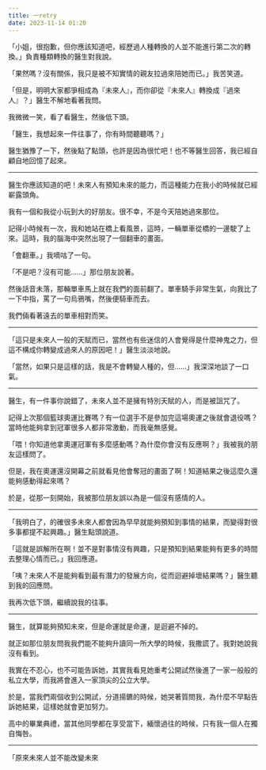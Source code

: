 ```yaml
---
title: 一retry
date: 2023-11-14 01:20
---
```

「小姐，很抱歉，但你應該知道吧，經歷過人種轉換的人並不能進行第二次的轉換。」負責種類轉換的醫生對我說。

「果然嗎？沒有關係，我只是被不知實情的親友拉過來陪她而已。」我苦笑道。

「但是，明明大家都爭相成為『未來人』，而你卻從『未來人』轉換成『過來人』？」醫生不解地看著我問。

我微微一笑，看了看醫生，然後低下頭。

「醫生，我想起來一件往事了，你有時間聽聽嗎？」

醫生猶豫了一下，然後點了點頭，也許是因為很忙吧！也不等醫生回答，我已經自顧自地回憶了起來。

***
醫生你應該知道的吧！未來人有預知未來的能力，而這種能力在我小的時候就已經嶄露頭角。

我有一個和我從小玩到大的好朋友。很不幸，不是今天陪她過來那位。

記得小時候有一次，我和她站在橋上看風景，這時，一輛單車從橋的一邊駛了上來。這時，我的腦海中突然出現了一個翻車的畫面。

「會翻車。」我嘀咕了一句。

「不是吧？沒有可能……」那位朋友說著。

然後話音未落，那輛單車馬上就在我們的面前翻了。單車騎手非常生氣，向我比了一下中指，罵了一句烏鴉嘴，然後便騎車而去。

我們倆看著遠去的單車相對而笑。

***
「這只是未來人一般的天賦而已，當然也有些迷信的人會覺得是什麼神鬼之力，但這不構成你轉變成過來人的原因吧！」醫生淡淡地說。

「當然，如果只是這樣的話，我是不會轉變人種的，但……」我深深地談了一口氣。

***
醫生，有一件事你說錯了，未來人並不是擁有特別天賦的人，而是被詛咒了。

記得上次那個籃球奧運比賽嗎？有一位選手不是參加完這場奧運之後就會退役嗎？當時他能夠拿到冠軍很多人都非常激動，而我毫無感覺。

「喂！你知道他拿奧運冠軍有多麼感動嗎？為什麼你會沒有反應啊？」我被我的朋友這樣問了。

但是，我在奧運還沒開幕之前就看見他會奪冠的畫面了啊！知道結果之後這麼久還能夠感動得起來嗎？

於是，從那一刻開始，我被那位朋友誤以為是一個沒有感情的人。

***
「我明白了，的確很多未來人都會因為早早就能夠預知到事情的結果，而變得對很多事都提不起興趣。」醫生點頭說道。

「這就是誤解所在啊！並不是對事情沒有興趣，只是預知到結果能夠有更多的時間去整理心情而已。」我回應道。

「咦？未來人不是能夠看到最有潛力的發展方向，從而迴避掉壞結果嗎？」醫生聽到我的回應問。

我再次低下頭，繼續說我的往事。

***
醫生，就算能夠預知未來，但是命運就是命運，是迴避不掉的。

就正如那位朋友問我我們能不能夠升讀同一所大學的時候，我撒謊了。我對她說我沒有看到。

我實在不忍心，也不可能告訴她，其實我看見她重考公開試然後進了一家一般般的私立大學，而我將會進入一家頂尖的公立大學。

於是，當我們兩個收到公開試，分道揚鑣的時候，她哭著質問我，為什麼不早點告訴她結果，這樣她就會更加努力。

高中的畢業典禮，當其他同學都在享受當下，緬懷過往的時候，只有我一個人在獨自悔咎。

***
「原來未來人並不能改變未來